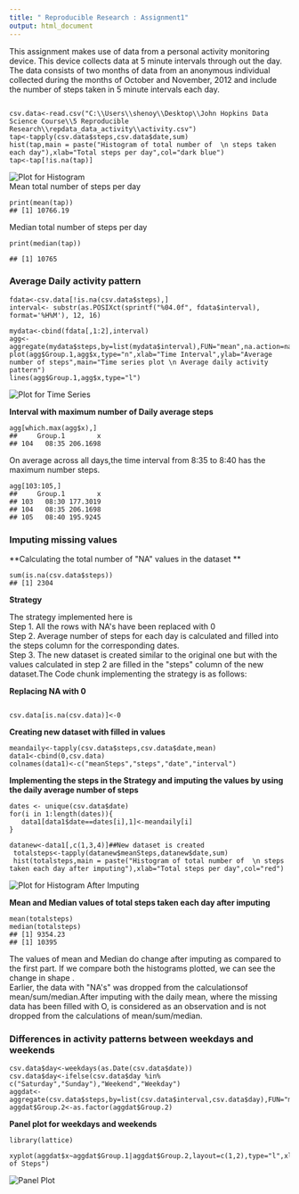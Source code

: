 ```yaml
---
title: " Reproducible Research : Assignment1"
output: html_document
---
```

This assignment makes use of data from a personal activity monitoring device. This device collects data at 5 minute intervals through out the day. The data consists of two months of data from an anonymous individual collected during the months of October and November, 2012 and include the number of steps taken in 5 minute intervals each day.  



```{r,echo=FALSE}

csv.data<-read.csv("C:\\Users\\shenoy\\Desktop\\John Hopkins Data Science Course\\5 Reproducible Research\\repdata_data_activity\\activity.csv")
tap<-tapply(csv.data$steps,csv.data$date,sum)
hist(tap,main = paste("Histogram of total number of  \n steps taken each day"),xlab="Total steps per day",col="dark blue")
tap<-tap[!is.na(tap)]
```
 ![Plot for Histogram](figures/histogram1.png)   
Mean total number of steps per day
```{r,echo=FALSE}
print(mean(tap))
## [1] 10766.19
```

Median total number of steps per day 
```{r,echo=FALSE}
print(median(tap))

## [1] 10765
```

### **Average Daily activity pattern**  
```{r,echo=TRUE}
fdata<-csv.data[!is.na(csv.data$steps),]
interval<- substr(as.POSIXct(sprintf("%04.0f", fdata$interval), format='%H%M'), 12, 16)

mydata<-cbind(fdata[,1:2],interval)
agg<- aggregate(mydata$steps,by=list(mydata$interval),FUN="mean",na.action=na.omit)
plot(agg$Group.1,agg$x,type="n",xlab="Time Interval",ylab="Average number of steps",main="Time series plot \n Average daily activity pattern")
lines(agg$Group.1,agg$x,type="l")

```
  ![Plot for Time Series](figures/Time%20Series%20Plot.png)   
 
**Interval with maximum number of  Daily average steps**  
```{r,echo=TRUE}
agg[which.max(agg$x),]
##     Group.1        x
## 104   08:35 206.1698
```

On average across all days,the time interval from 8:35 to 8:40 has the maximum number steps.

```{r,echo=FALSE}
agg[103:105,]
##     Group.1        x
## 103   08:30 177.3019
## 104   08:35 206.1698
## 105   08:40 195.9245
```

### **Imputing missing values**    
   
**Calculating the total number of "NA" values in the dataset  **
```{r}
sum(is.na(csv.data$steps))
## [1] 2304
```

  **Strategy**  
  
   The strategy implemented here is  
   Step 1. All the rows with NA's have been replaced with 0  
   Step 2. Average number of steps for each day is calculated and filled into the steps column for the corresponding dates.  
   Step 3. The new  dataset is created similar to the original one but with the values calculated in step 2 are filled in the "steps" column of the new dataset.The Code chunk implementing the strategy is as follows:  
   
 **Replacing NA with 0**       
```{r,echo=TRUE}

csv.data[is.na(csv.data)]<-0
```

**Creating new dataset with filled in values**  
```{r,echo=TRUE}
meandaily<-tapply(csv.data$steps,csv.data$date,mean) 
data1<-cbind(0,csv.data)  
colnames(data1)<-c("meanSteps","steps","date","interval")
```

**Implementing the steps in the Strategy and imputing the values by using the daily average number of steps**
```{r,echo=TRUE}
dates <- unique(csv.data$date)
for(i in 1:length(dates)){
   data1[data1$date==dates[i],1]<-meandaily[i]
}

datanew<-data1[,c(1,3,4)]##New dataset is created
 totalsteps<-tapply(datanew$meanSteps,datanew$date,sum)
 hist(totalsteps,main = paste("Histogram of total number of  \n steps taken each day after imputing"),xlab="Total steps per day",col="red")
```
  ![Plot for Histogram After Imputing](figures/Histogram%20After%20Imputing.png)   
  
**Mean and Median values of total steps taken each day after imputing**    
```{r,echo=TRUE}
mean(totalsteps)
median(totalsteps)
## [1] 9354.23
## [1] 10395
```

  The values of mean and Median do change after imputing as compared to the first part. If we compare both the histograms plotted, we can see the change in shape .  
  Earlier, the data with "NA's" was dropped from the calculationsof mean/sum/median.After imputing with the daily mean, where the missing data has been filled with O, is considered as an observation and is not dropped from the calculations of mean/sum/median. 
  
### Differences in activity patterns between weekdays and weekends

```{r,echo=TRUE}
csv.data$day<-weekdays(as.Date(csv.data$date))
csv.data$day<-ifelse(csv.data$day %in% c("Saturday","Sunday"),"Weekend","Weekday")
aggdat<-aggregate(csv.data$steps,by=list(csv.data$interval,csv.data$day),FUN="mean")
aggdat$Group.2<-as.factor(aggdat$Group.2)
```
  

**Panel plot for weekdays and weekends**  
```{r,echo=TRUE}
library(lattice)

xyplot(aggdat$x~aggdat$Group.1|aggdat$Group.2,layout=c(1,2),type="l",xlab="Interval",ylab="Number of Steps")
```

  ![Panel Plot](figures/panelplot.png)   

   
  
   
   

